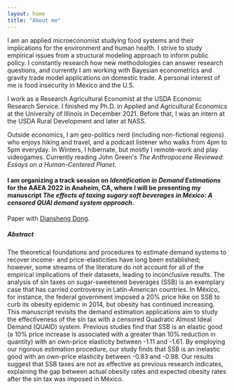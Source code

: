 ```yaml
---
layout: home
title: "About me"
---
```


I am an applied microeconomist studying food systems and their implications for the environment and human health. I strive to study empirical issues from a structural modeling approach to inform public policy. I constantly research how new methodologies can answer research questions, and currently I am working with Bayesian econometrics and gravity trade model applications on domestic trade. A personal interest of me is food insecurity in México and the U.S.

I work as a Research Agricultural Economist at the USDA Economic Research Service. I finished my Ph.D. in Applied and Agricultural Economics at the University of Illinois in December 2021. Before that, I was an intern at the USDA Rural Development and later at NASS.

Outside economics, I am geo-politics nerd (including non-fictional regions) who enjoys hiking and travel, and a podcast listener who walks from 4pm to 5pm everyday. In Winters, I hibernate, but mostly I remote-work and play videogames. Currently reading John Green's *The Anthropocene Reviewed: Essays on a Human-Centered Planet*.
#### I am organizing a track session on *Identification in Demand Estimations* for the AAEA 2022 in Anaheim, CA, where I will be presenting my manuscript *The effects of taxing sugary soft beverages in México: A censored QUAI demand system approach*.


Paper with [Diansheng Dong](https://www.ers.usda.gov/authors/ers-staff-directory/diansheng-dong/).

##### Abstract

The theoretical foundations and procedures to estimate demand systems to recover income- and price-elasticities have long been established; however, some streams of the literature do not account for all of the empirical implications of their datasets, leading to inconclusive results. The analysis of sin taxes on sugar-sweetened beverages (SSB) is an exemplary case that has carried controversy in Latin-American countries. In México, for instance, the federal government imposed a 20% price hike on SSB to curb its obesity epidemic in 2014, but obesity has continued increasing. This manuscript revisits the demand estimation applications aim to study the effectiveness of the sin tax with a censored Quadratic Almost Ideal Demand (QUAID) system. Previous studies find that SSB is an elastic good (a 10% price increase is associated with a greater than 10% reduction in quantity) with an own-price elasticity between -1.11 and -1.61. By employing our rigorous estimation procedure, our study finds that SSB is an inelastic good with an own-price elasticity between -0.83 and -0.98. Our results suggest that SSB taxes are not as effective as previous research indicates, explaining the gap between actual obesity rates and expected obesity rates after the sin tax was imposed in México.
